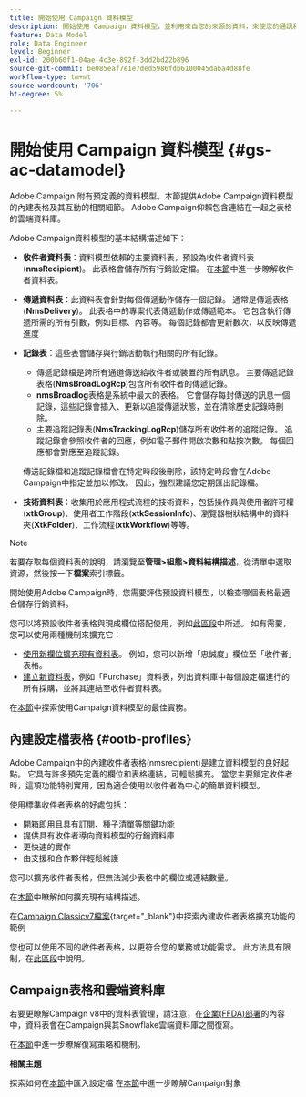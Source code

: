 ```yaml
---
title: 開始使用 Campaign 資料模型
description: 開始使用 Campaign 資料模型，並利用來自您的來源的資料，來使您的通訊和行銷輸出受益。
feature: Data Model
role: Data Engineer
level: Beginner
exl-id: 200b60f1-04ae-4c3e-892f-3dd2bd22b896
source-git-commit: be085eaf7e1e7ded5986fdb6100045daba4d88fe
workflow-type: tm+mt
source-wordcount: '706'
ht-degree: 5%

---
```


# 開始使用 Campaign 資料模型 {#gs-ac-datamodel}

Adobe Campaign 附有預定義的資料模型。本節提供Adobe Campaign資料模型的內建表格及其互動的相關細節。 Adobe Campaign仰賴包含連結在一起之表格的雲端資料庫。

Adobe Campaign資料模型的基本結構描述如下：

* **收件者資料表**：資料模型依賴的主要資料表，預設為收件者資料表(**nmsRecipient**)。 此表格會儲存所有行銷設定檔。 在[本節](#ootb-profiles)中進一步瞭解收件者資料表。

* **傳遞資料表**：此資料表會針對每個傳遞動作儲存一個記錄。 通常是傳遞表格(**NmsDelivery**)。 此表格中的專案代表傳遞動作或傳遞範本。 它包含執行傳遞所需的所有引數，例如目標、內容等。 每個記錄都會更新數次，以反映傳遞進度

* **記錄表**：這些表會儲存與行銷活動執行相關的所有記錄。

   * 傳遞記錄檔是跨所有通道傳送給收件者或裝置的所有訊息。 主要傳遞記錄表格(**NmsBroadLogRcp**)包含所有收件者的傳遞記錄。
   * **nmsBroadlog**&#x200B;表格是系統中最大的表格。 它會儲存每封傳送的訊息一個記錄，這些記錄會插入、更新以追蹤傳遞狀態，並在清除歷史記錄時刪除。
   * 主要追蹤記錄表(**NmsTrackingLogRcp**)儲存所有收件者的追蹤記錄。 追蹤記錄會參照收件者的回應，例如電子郵件開啟次數和點按次數。 每個回應都會對應至追蹤記錄。

  傳送記錄檔和追蹤記錄檔會在特定時段後刪除，該特定時段會在Adobe Campaign中指定並加以修改。 因此，強烈建議您定期匯出記錄檔。

* **技術資料表**：收集用於應用程式流程的技術資料，包括操作員與使用者許可權(**xtkGroup**)、使用者工作階段(**xtkSessionInfo**)、瀏覽器樹狀結構中的資料夾(**XtkFolder**)、工作流程(**xtkWorkflow**)等等。

>[!NOTE]
>
>若要存取每個資料表的說明，請瀏覽至&#x200B;**管理>組態>資料結構描述**，從清單中選取資源，然後按一下&#x200B;**檔案**&#x200B;索引標籤。

開始使用Adobe Campaign時，您需要評估預設資料模型，以檢查哪個表格最適合儲存行銷資料。

您可以將預設收件者表格與現成欄位搭配使用，例如[此區段](#ootb-profiles)中所述。 如有需要，您可以使用兩種機制來擴充它：

* [使用新欄位擴充現有資料表](extend-schema.md)。 例如，您可以新增「忠誠度」欄位至「收件者」表格。
* [建立新資料表](create-schema.md)，例如「Purchase」資料表，列出資料庫中每個設定檔進行的所有採購，並將其連結至收件者資料表。

在[本節](datamodel-best-practices.md)中探索使用Campaign資料模型的最佳實務。

## 內建設定檔表格 {#ootb-profiles}

Adobe Campaign中的內建收件者表格(nmsrecipient)是建立資料模型的良好起點。 它具有許多預先定義的欄位和表格連結，可輕鬆擴充。 當您主要鎖定收件者時，這項功能特別實用，因為適合使用以收件者為中心的簡單資料模型。

使用標準收件者表格的好處包括：

* 開箱即用且具有訂閱、種子清單等關鍵功能
* 提供具有收件者導向資料模型的行銷資料庫
* 更快速的實作
* 由支援和合作夥伴輕鬆維護

您可以擴充收件者表格，但無法減少表格中的欄位或連結數量。

在[本節](extend-schema.md)中瞭解如何擴充現有結構描述。

在[Campaign Classicv7檔案](https://experienceleague.adobe.com/docs/campaign-classic/using/configuring-campaign-classic/editing-schemas/examples-of-schemas-edition.html?lang=zh-Hant#extending-a-table){target="_blank"}中探索內建收件者表格擴充功能的範例

您也可以使用不同的收件者表格，以更符合您的業務或功能需求。 此方法具有限制，在[此區段](custom-recipient.md)中說明。

## Campaign表格和雲端資料庫

若要更瞭解Campaign v8中的資料表管理，請注意，在[企業(FFDA)部署](../architecture/enterprise-deployment.md)的內容中，資料表會在Campaign與其Snowflake雲端資料庫之間復寫。

在[本節](../architecture/replication.md)中進一步瞭解復寫策略和機制。

**相關主題**

探索如何在[本節](../start/import.md)中匯入設定檔
在[本節](../start/audiences.md)中進一步瞭解Campaign對象
